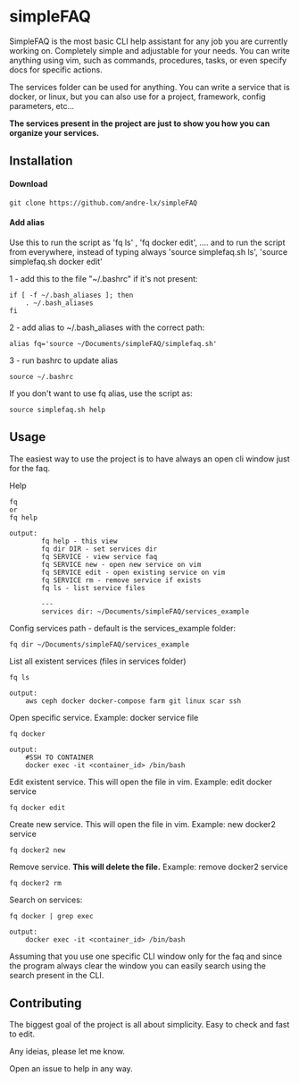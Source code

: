 # simpleFAQ

SimpleFAQ is the most basic CLI help assistant for any job you are currently working on. Completely simple and adjustable for your needs. You can write anything using vim, such as commands, procedures, tasks, or even specify docs for specific actions.

The services folder can be used for anything. You can write a service that is docker, or linux, but you can also use for a project, framework, config parameters, etc...
 
**The services present in the project are just to show you how you can organize your services.**
 
## Installation

#### Download

```
git clone https://github.com/andre-lx/simpleFAQ
```

#### Add alias

Use this to run the script as 'fq ls' , 'fq docker edit', .... and to run the script from everywhere, instead of typing always 'source simplefaq.sh ls', 'source simplefaq.sh docker edit'

1 - add this to the file "~/.bashrc" if it's not present:
```
if [ -f ~/.bash_aliases ]; then
    . ~/.bash_aliases
fi
```

2 - add alias to ~/.bash_aliases with the correct path:
```
alias fq='source ~/Documents/simpleFAQ/simplefaq.sh'
```

3 - run bashrc to update alias
```
source ~/.bashrc
```

If you don't want to use fq alias, use the script as: 

```
source simplefaq.sh help 
```

## Usage

The easiest way to use the project is to have always an open cli window just for the faq.

Help
```
fq
or
fq help

output:
		fq help - this view
		fq dir DIR - set services dir
   		fq SERVICE - view service faq
        fq SERVICE new - open new service on vim 
   	 	fq SERVICE edit - open existing service on vim
   		fq SERVICE rm - remove service if exists
   	 	fq ls - list service files
	
		---
		services dir: ~/Documents/simpleFAQ/services_example
```

Config services path - default is the services_example folder:
```
fq dir ~/Documents/simpleFAQ/services_example
```

List all existent services (files in services folder)
```
fq ls

output:
    aws ceph docker docker-compose farm git linux scar ssh

```

Open specific service. Example: docker service file
```
fq docker

output:
    #SSH TO CONTAINER
    docker exec -it <container_id> /bin/bash

```

Edit existent service. This will open the file in vim. Example: edit docker service 
```
fq docker edit
```

Create new service. This will open the file in vim. Example: new docker2 service

```
fq docker2 new
```

Remove service. **This will delete the file.** Example: remove docker2 service

```
fq docker2 rm
```

Search on services:

```
fq docker | grep exec

output:
    docker exec -it <container_id> /bin/bash
```

Assuming that you use one specific CLI window only for the faq and since the program always clear the window you can easily search using the search present in the CLI.

## Contributing

The biggest goal of the project is all about simplicity. Easy to check and fast to edit.

Any ideias, please let me know. 

Open an issue to help in any way.
